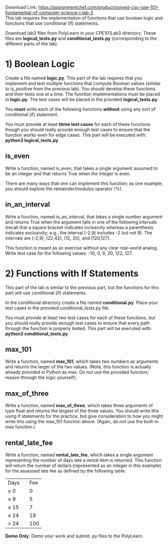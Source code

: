 Download Link: https://assignmentchef.com/product/solved-csc-cpe-101-fundamental-of-computer-science-i-lab-3
<br>
This lab requires the implementation of functions that use boolean logic and functions that use conditional (if) statements.

Download lab3 files from PolyLearn in your CPE101Lab3 directory. These files are <strong>logical_tests.py</strong> and <strong>conditional_tests.py</strong> (corresponding to the different parts of the lab).

<h1>1)    Boolean Logic</h1>

Create a file named <strong>logic.py</strong>. This part of the lab requires that you implement and test multiple functions that compute Boolean values (similar to is_positive from the previous lab). You should develop these functions and their tests one at a time. The function implementations must be placed in <strong>logic.py</strong>. The test cases will be placed in the provided <strong>logical_tests.py</strong>.

You <strong>must</strong> write each of the following functions <strong>without</strong> using any sort of conditional (if) statement.

You must provide at least <strong>three test cases</strong> for each of these functions though you should really provide enough test cases to ensure that the function works even for edge cases. This part will be executed with: <strong>python3 logical_tests.py</strong>

<h2>is_even</h2>

Write a function, named is_even, that takes a single argument assumed to be an integer and that returns True when the integer is even.

There are many ways that one can implement this function; as one example, you should explore the remainder/modulus operator (%).

<h2>in_an_interval</h2>

Write a function, named in_an_interval, that takes a single number argument and returns True when the argument falls in one of the following intervals (recall that a square bracket indicates inclusivity whereas a parenthesis indicates exclusivity; e.g., the interval     [-2,9) includes -2 but not 9). The intervals are [-2,9), (22,42), (12, 20], and [120,127].

This function is meant as an exercise without any clear real-world analog. Write test case for the following values: -10, 0, 9, 20, 122, 127.




<h1>2)    Functions with If Statements</h1>

This part of the lab is similar to the previous part, but the functions for this part will use conditional (if) statements.

In the conditional directory create a file named <strong>conditional.py</strong>. Place your test cases in the provided conditional_tests.py file.

You must provide at least two test cases for each of these functions, but you should really provide enough test cases to ensure that every path through the function is properly tested. This part will be executed with: <strong>python3 conditional_tests.py</strong>

<h2>max_101</h2>

Write a function, named <strong>max_101</strong>, which takes two numbers as arguments and returns the larger of the two values. (Note, this function is actually already provided in Python as max. Do not use the provided function; reason through the logic yourself).

<h2>max_of_three</h2>

Write a function, named <strong>max_of_three</strong>, which takes three arguments of type float and returns the largest of the three values. You should write this using if statements for the practice, but give consideration to how you might write this using the max_101 function above. (Again, do not use the built-in max function.)

<h2>rental_late_fee</h2>

Write a function, named <strong>rental_late_fee</strong>, which takes a single argument representing the number of days late a rental item is returned. This function will return the number of dollars (represented as an integer in this example) for the assessed late fee as defined by the following table.

<table width="83">

 <tbody>

  <tr>

   <td width="53">Days</td>

   <td width="29">Fee</td>

  </tr>

  <tr>

   <td width="53">≤ 0</td>

   <td width="29">0</td>

  </tr>

  <tr>

   <td width="53">≤ 9</td>

   <td width="29">5</td>

  </tr>

  <tr>

   <td width="53">≤ 15</td>

   <td width="29">7</td>

  </tr>

  <tr>

   <td width="53">≤ 24</td>

   <td width="29">19</td>

  </tr>

  <tr>

   <td width="53">&gt; 24</td>

   <td width="29">100</td>

  </tr>

 </tbody>

</table>




<strong>Demo Only</strong>: Demo your work and submit .py files to the PolyLearn.